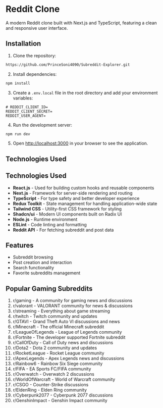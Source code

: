 # Reddit Clone

A modern Reddit clone built with Next.js and TypeScript, featuring a clean and responsive user interface.

## Installation

1. Clone the repository:

```bash
https://github.com/PrinceSoni4090/Subreddit-Explorer.git
```

2. Install dependencies:

```bash
npm install
```

3. Create a `.env.local` file in the root directory and add your environment variables:

```env
# REDDIT_CLIENT_ID=
REDDIT_CLIENT_SECRET=
REDDIT_USER_AGENT=
```

4. Run the development server:

```bash
npm run dev
```

5. Open [http://localhost:3000](http://localhost:3000) in your browser to see the application.

## Technologies Used

## Technologies Used

- **React.js** - Used for building custom hooks and reusable components
- **Next.js** - Framework for server-side rendering and routing
- **TypeScript** - For type safety and better developer experience
- **Redux Toolkit** - State management for handling application-wide state
- **Tailwind CSS** - Utility-first CSS framework for styling
- **Shadcn/ui** - Modern UI components built on Radix UI
- **Node.js** - Runtime environment
- **ESLint** - Code linting and formatting
- **Reddit API** - For fetching subreddit and post data

## Features

- Subreddit browsing
- Post creation and interaction
- Search functionality
- Favorite subreddits management

## Popular Gaming Subreddits

1. r/gaming - A community for gaming news and discussions
2. r/valorant - VALORANT community for news & discussions
3. r/streaming - Everything about game streaming
4. r/twitch - Twitch community and updates
5. r/GTAVI - Grand Theft Auto VI discussions and news
6. r/Minecraft - The official Minecraft subreddit
7. r/LeagueOfLegends - League of Legends community
8. r/Fortnite - The developer supported Fortnite subreddit
9. r/CallOfDuty - Call of Duty news and discussions
10. r/Dota2 - Dota 2 community and updates
11. r/RocketLeague - Rocket League community
12. r/ApexLegends - Apex Legends news and discussions
13. r/Rainbow6 - Rainbow Six Siege community
14. r/FIFA - EA Sports FC/FIFA community
15. r/Overwatch - Overwatch 2 discussions
16. r/WorldOfWarcraft - World of Warcraft community
17. r/CSGO - Counter-Strike discussions
18. r/EldenRing - Elden Ring community
19. r/Cyberpunk2077 - Cyberpunk 2077 discussions
20. r/GenshinImpact - Genshin Impact community
